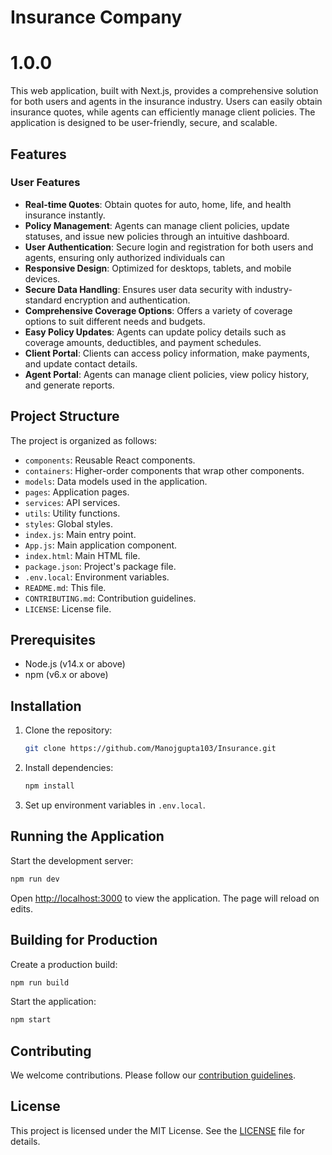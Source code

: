# Insurance Company

# 1.0.0
This web application, built with Next.js, provides a comprehensive solution for both users and agents in the insurance industry.
Users can easily obtain insurance quotes, while agents can efficiently manage client policies.
The application is designed to be user-friendly, secure, and scalable.

## Features
### User Features
- **Real-time Quotes**: Obtain quotes for auto, home, life, and health insurance instantly.
- **Policy Management**: Agents can manage client policies, update statuses, and issue new policies through an intuitive dashboard.
- **User Authentication**: Secure login and registration for both users and agents, ensuring only authorized individuals can
- **Responsive Design**: Optimized for desktops, tablets, and mobile devices.
- **Secure Data Handling**: Ensures user data security with industry-standard encryption and authentication.
- **Comprehensive Coverage Options**: Offers a variety of coverage options to suit different needs and budgets.
- **Easy Policy Updates**: Agents can update policy details such as coverage amounts, deductibles, and payment schedules.
- **Client Portal**: Clients can access policy information, make payments, and update contact details.
- **Agent Portal**: Agents can manage client policies, view policy history, and generate reports.

## Project Structure

The project is organized as follows:

- `components`: Reusable React components.
- `containers`: Higher-order components that wrap other components.
- `models`: Data models used in the application.
- `pages`: Application pages.
- `services`: API services.
- `utils`: Utility functions.
- `styles`: Global styles.
- `index.js`: Main entry point.
- `App.js`: Main application component.
- `index.html`: Main HTML file.
- `package.json`: Project's package file.
- `.env.local`: Environment variables.
- `README.md`: This file.
- `CONTRIBUTING.md`: Contribution guidelines.
- `LICENSE`: License file.

## Prerequisites

- Node.js (v14.x or above)
- npm (v6.x or above)

## Installation

1. Clone the repository:

   ```bash
   git clone https://github.com/Manojgupta103/Insurance.git
   ```

2. Install dependencies:

   ```bash
   npm install
   ```

3. Set up environment variables in `.env.local`.

## Running the Application

Start the development server:

```bash
npm run dev
```

Open [http://localhost:3000](http://localhost:3000) to view the application. The page will reload on edits.

## Building for Production

Create a production build:

```bash
npm run build
```

Start the application:

```bash
npm start
```

## Contributing

We welcome contributions. Please follow our [contribution guidelines](CONTRIBUTING.md).

## License

This project is licensed under the MIT License. See the [LICENSE](LICENSE) file for details.
